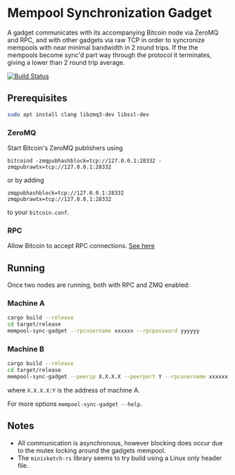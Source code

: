 # Mempool Synchronization Gadget

A gadget communicates with its accompanying Bitcoin node via ZeroMQ and RPC, and with other gadgets via raw TCP in order to syncronize mempools with near minimal bandwidth in 2 round trips. If the the mempools become sync'd part way through the protocol it terminates, giving a lower than 2 round trip average.

[![Build Status](https://travis-ci.com/hlb8122/mempool-sync-gadget.svg?branch=master)](https://travis-ci.com/hlb8122/mempool-sync-gadget)

## Prerequisites

```bash
sudo apt install clang libzmq3-dev libssl-dev
```

### ZeroMQ

Start Bitcoin's ZeroMQ publishers using 

```bitcoind -zmqpubhashblock=tcp://127.0.0.1:28332 -zmqpubrawtx=tcp://127.0.0.1:28332```
  
or by adding

```properties
zmqpubhashblock=tcp://127.0.0.1:28332
zmqpubrawtx=tcp://127.0.0.1:28332
```

to your `bitcoin.conf`.

### RPC

Allow Bitcoin to accept RPC connections. [See here](https://bitcoin.org/en/developer-reference#remote-procedure-calls-rpcs)

## Running

Once two nodes are running, both with RPC and ZMQ enabled:

### Machine A

```bash
cargo build --release
cd target/release
mempool-sync-gadget --rpcusername xxxxxx --rpcpassword yyyyyy
```

### Machine B

```bash
cargo build --release
cd target/release
mempool-sync-gadget --peerip X.X.X.X --peerport Y --rpcusername xxxxxx --rpcpassword yyyyyy
```

where `X.X.X.X:Y` is the address of machine A.

For more options `mempool-sync-gadget --help`.

## Notes

* All communication is asynchronous, however blocking does occur due to the mutex locking around the gadgets mempool.
* The `minisketch-rs` library seems to try build using a Linux only header file. 
